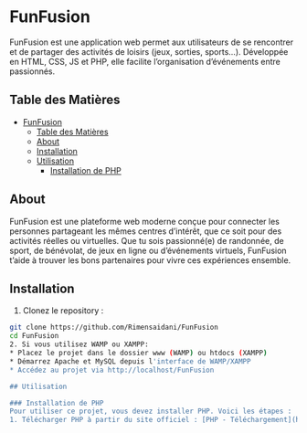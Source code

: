 # FunFusion
FunFusion est une application web  permet aux utilisateurs de se rencontrer et de partager des activités de loisirs (jeux, sorties, sports…). Développée en HTML, CSS, JS et PHP, elle facilite l’organisation d’événements entre passionnés.

## Table des Matières
- [FunFusion](#funfusion)
  - [Table des Matières](#table-des-matières)
  - [About](#about)
  - [Installation](#installation)
  - [Utilisation](#utilisation)
    - [Installation de PHP](#installation-de-php)

## About

FunFusion est une plateforme web moderne conçue pour connecter les personnes partageant les mêmes centres d’intérêt, que ce soit pour des activités réelles ou virtuelles. Que tu sois passionné(e) de randonnée, de sport, de bénévolat, de jeux en ligne ou d’événements virtuels, FunFusion t’aide à trouver les bons partenaires pour vivre ces expériences ensemble.

## Installation
1. Clonez le repository :
  ```bash
  git clone https://github.com/Rimensaidani/FunFusion
  cd FunFusion 
2. Si vous utilisez WAMP ou XAMPP:
* Placez le projet dans le dossier www (WAMP) ou htdocs (XAMPP)
* Démarrez Apache et MySQL depuis l'interface de WAMP/XAMPP
* Accédez au projet via http://localhost/FunFusion

## Utilisation

### Installation de PHP
Pour utiliser ce projet, vous devez installer PHP. Voici les étapes :
1. Télécharger PHP à partir du site officiel : [PHP - Téléchargement](https://www.php.net/downloads.php)
